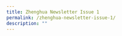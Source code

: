 ```yaml
---
title: Zhenghua Newsletter Issue 1
permalink: /zhenghua-newsletter-issue-1/
description: ""
---
```

